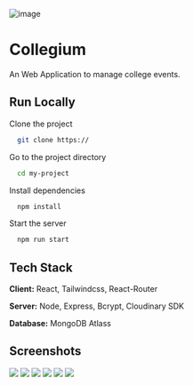 
![image](https://user-images.githubusercontent.com/63885768/153009034-1b2b16ad-ba35-4248-b42c-adf911cfed49.png)

# Collegium

An Web Application to manage college events.

  
## Run Locally

Clone the project

```bash
  git clone https://
```

Go to the project directory

```bash
  cd my-project
```

Install dependencies

```bash
  npm install
```

Start the server

```bash
  npm run start
```

  
## Tech Stack

**Client:** React, Tailwindcss, React-Router

**Server:** Node, Express, Bcrypt, Cloudinary SDK

**Database:** MongoDB Atlass

    
## Screenshots


<img src="https://user-images.githubusercontent.com/63885768/153008877-562d48c9-1855-4ce6-86ad-f4126f47f25b.png" class="image"/>
<img src="https://user-images.githubusercontent.com/63885768/153009140-b85492f6-10dd-4d18-b666-42c00aac4b42.png" class="image" />
<img src="https://user-images.githubusercontent.com/63885768/153011624-28b6cb31-6edc-4cb7-9138-1e1537d7dfab.png" class="image" />
<img src="https://user-images.githubusercontent.com/63885768/153011773-934525bc-c7bf-47a6-aea2-0f3338e50ad9.png" class="image" />
<img src="https://user-images.githubusercontent.com/63885768/168596047-41b132f0-b450-4590-a271-721b762f7bfb.png" class="image" />
<img src="https://user-images.githubusercontent.com/63885768/168596657-f9a42c0d-9d3d-44d1-913c-a43fc226a51c.png" class="image" />



  
